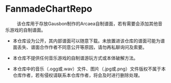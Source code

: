 # FanmadeChartRepo

&emsp; &emsp; 该仓库用于存放Gausbon制作的Arcaea自制谱面，若有需要会添加其他音乐游戏的自制谱面。

- 本仓库设为公开，其内部谱面可以随意下载。未放置进该仓库的谱面可能为谱面丢失、谱面合作作者不同意公开等原因，请勿再私聊询问及索要。

- 本仓库不提供任何音乐游戏的自制谱游玩方式或本体破解方法。

- 本仓库中的音乐（.ogg或.wav）文件、图片（.jpg或.png）文件版权不属于本仓库作者，若有侵权请联系本仓库作者，将会及时进行删除处理。
